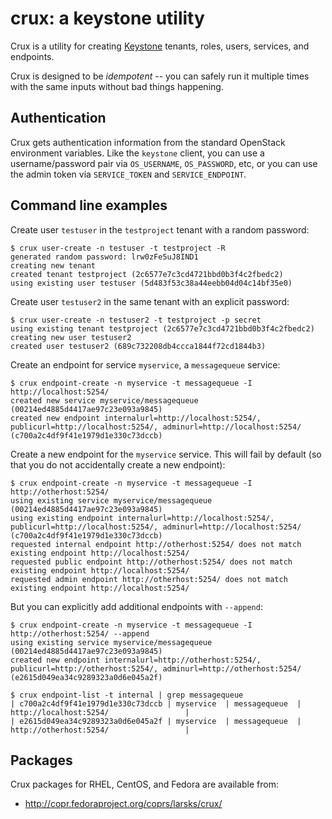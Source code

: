 # crux: a keystone utility

Crux is a utility for creating [Keystone][] tenants, roles, users,
services, and endpoints.

Crux is designed to be *idempotent* -- you can safely run it multiple
times with the same inputs without bad things happening.

[keystone]: http://docs.openstack.org/developer/keystone/

## Authentication

Crux gets authentication information from the standard OpenStack
environment variables.  Like the `keystone` client, you can use a
username/password pair via `OS_USERNAME`, `OS_PASSWORD`, etc, or you
can use the admin token via `SERVICE_TOKEN` and `SERVICE_ENDPOINT`.

## Command line examples

Create user `testuser` in the `testproject` tenant with a random
password:

    $ crux user-create -n testuser -t testproject -R
    generated random password: lrw0zFe5uJ8IND1
    creating new tenant
    created tenant testproject (2c6577e7c3cd4721bbd0b3f4c2fbedc2)
    using existing user testuser (5d483f53c38a44eebb04d04c14bf35e0)

Create user `testuser2` in the same tenant with an explicit password:

    $ crux user-create -n testuser2 -t testproject -p secret
    using existing tenant testproject (2c6577e7c3cd4721bbd0b3f4c2fbedc2)
    creating new user testuser2
    created user testuser2 (689c732208db4ccca1844f72cd1844b3)

Create an endpoint for service `myservice`, a `messagequeue` service:

    $ crux endpoint-create -n myservice -t messagequeue -I http://localhost:5254/
    created new service myservice/messagequeue (00214ed4885d4417ae97c23e093a9845)
    created new endpoint internalurl=http://localhost:5254/, publicurl=http://localhost:5254/, adminurl=http://localhost:5254/ (c700a2c4df9f41e1979d1e330c73dccb)

Create a new endpoint for the `myservice` service.  This will fail by
default (so that you do not accidentally create a new endpoint):

    $ crux endpoint-create -n myservice -t messagequeue -I http://otherhost:5254/
    using existing service myservice/messagequeue (00214ed4885d4417ae97c23e093a9845)
    using existing endpoint internalurl=http://localhost:5254/, publicurl=http://localhost:5254/, adminurl=http://localhost:5254/ (c700a2c4df9f41e1979d1e330c73dccb)
    requested internal endpoint http://otherhost:5254/ does not match existing endpoint http://localhost:5254/
    requested public endpoint http://otherhost:5254/ does not match existing endpoint http://localhost:5254/
    requested admin endpoint http://otherhost:5254/ does not match existing endpoint http://localhost:5254/

But you can explicitly add additional endpoints with `--append`:

    $ crux endpoint-create -n myservice -t messagequeue -I http://otherhost:5254/ --append
    using existing service myservice/messagequeue (00214ed4885d4417ae97c23e093a9845)
    created new endpoint internalurl=http://otherhost:5254/, publicurl=http://otherhost:5254/, adminurl=http://otherhost:5254/ (e2615d049ea34c9289323a0d6e045a2f)

    $ crux endpoint-list -t internal | grep messagequeue
    | c700a2c4df9f41e1979d1e330c73dccb | myservice  | messagequeue  | http://localhost:5254/                 |
    | e2615d049ea34c9289323a0d6e045a2f | myservice  | messagequeue  | http://otherhost:5254/                 |

## Packages

Crux packages for RHEL, CentOS, and Fedora are available from:

- http://copr.fedoraproject.org/coprs/larsks/crux/

